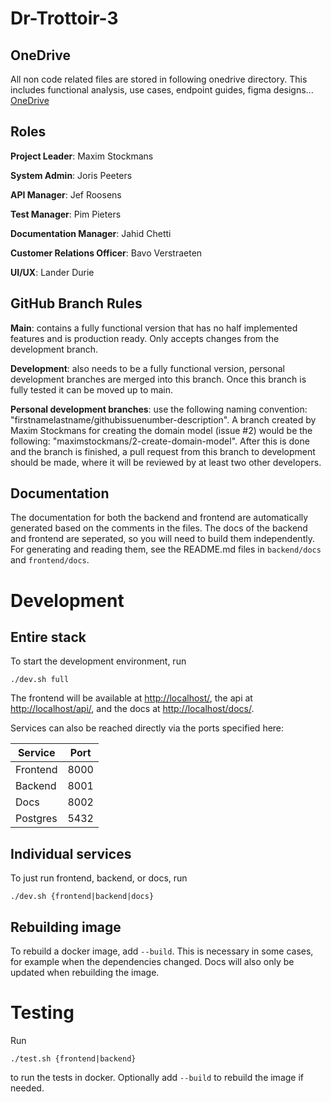 # Dr-Trottoir-3

## OneDrive
All non code related files are stored in following onedrive directory. This includes functional analysis, use cases, endpoint guides, figma designs...
[OneDrive](https://ugentbe-my.sharepoint.com/personal/bart_mesuere_ugent_be/_layouts/15/onedrive.aspx?id=%2Fpersonal%2Fbart%5Fmesuere%5Fugent%5Fbe%2FDocuments%2FOnderwijs%2FSELab2%2F2022%2D2023%2FMappen%20studenten%2Fgroep3&ct=1676648071488&or=OWA%2DNT&cid=0d2049e3%2Dfcb1%2Df225%2Dcaee%2Df2b258c1f843&ga=1)

## Roles
**Project Leader**: Maxim Stockmans

**System Admin**: Joris Peeters

**API Manager**: Jef Roosens

**Test Manager**: Pim Pieters

**Documentation Manager**: Jahid Chetti

**Customer Relations Officer**: Bavo Verstraeten

**UI/UX**: Lander Durie


## GitHub Branch Rules

**Main**: contains a fully functional version that has no half implemented features and is production ready. Only accepts changes from the development branch.

**Development**: also needs to be a fully functional version, personal development branches are merged into this branch. Once this branch is fully tested it can be moved up to main.

**Personal development branches**: use the following naming convention: "firstnamelastname/githubissuenumber-description". 
A branch created by Maxim Stockmans for creating the domain model (issue #2) would be the following: "maximstockmans/2-create-domain-model".
After this is done and the branch is finished, a pull request from this branch to development should be made, where it will be reviewed by at least two other developers.

## Documentation

The documentation for both the backend and frontend are automatically generated based on the comments in the files. The docs of the backend and frontend are seperated, so you will need to build them independently. For generating and reading them, see the README.md files in `backend/docs` and `frontend/docs`.

# Development

## Entire stack

To start the development environment, run

```shell
./dev.sh full
```

The frontend will be available at [http://localhost/](http://localhost/), the api at [http://localhost/api/](http://localhost/api/), and the docs at [http://localhost/docs/](http://localhost/docs/).

Services can also be reached directly via the ports specified here:

| Service  | Port |
|----------|------|
| Frontend | 8000 |
| Backend  | 8001 |
| Docs     | 8002 |
| Postgres | 5432 |

## Individual services

To just run frontend, backend, or docs, run
```shell
./dev.sh {frontend|backend|docs}
```

## Rebuilding image
To rebuild a docker image, add `--build`. This is necessary in some cases, for example when the dependencies changed. Docs will also only be updated when rebuilding the image.

# Testing

Run 
```shell
./test.sh {frontend|backend}
```
to run the tests in docker. Optionally add `--build` to rebuild the image if needed.
